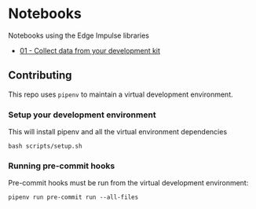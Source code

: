 # Notebooks

Notebooks using the Edge Impulse libraries

- [01 - Collect data from your development kit](./01-collect-data-from-board.ipynb)

## Contributing

This repo uses `pipenv` to maintain a virtual development environment.

### Setup your development environment

This will install pipenv and all the virtual environment dependencies

```shell
bash scripts/setup.sh
```

### Running pre-commit hooks

Pre-commit hooks must be run from the virtual development environment:

```shell
pipenv run pre-commit run --all-files
```
